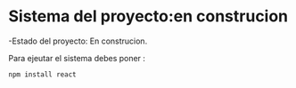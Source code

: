 <h1>Sistema del proyecto:en construcion</h1>
-Estado del proyecto: En construcion.

Para ejeutar el sistema debes poner :

```npm install react```
